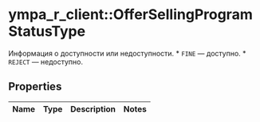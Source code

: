 # ympa_r_client::OfferSellingProgramStatusType

Информация о доступности или недоступности.  * `FINE` — доступно. * `REJECT` — недоступно. 

## Properties
Name | Type | Description | Notes
------------ | ------------- | ------------- | -------------



